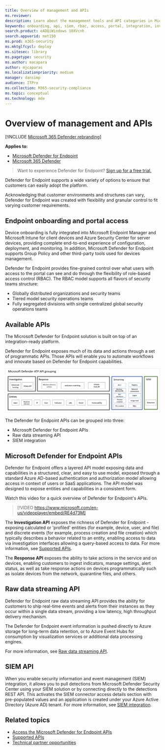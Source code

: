 ```yaml
---
title: Overview of management and APIs
ms.reviewer: 
description: Learn about the management tools and API categories in Microsoft Defender ATP
keywords: onboarding, api, siem, rbac, access, portal, integration, investigation, response, entities, entity, user context, application context, streaming
search.product: eADQiWindows 10XVcnh
search.appverid: met150
ms.prod: m365-security
ms.mktglfcycl: deploy
ms.sitesec: library
ms.pagetype: security
ms.author: macapara
author: mjcaparas
ms.localizationpriority: medium
manager: dansimp
audience: ITPro
ms.collection: M365-security-compliance
ms.topic: conceptual
ms.technology: mde
---
```


# Overview of management and APIs 

[!INCLUDE [Microsoft 365 Defender rebranding](../../includes/microsoft-defender.md)]

**Applies to:**
- [Microsoft Defender for Endpoint](https://go.microsoft.com/fwlink/p/?linkid=2154037)
- [Microsoft 365 Defender](https://go.microsoft.com/fwlink/?linkid=2118804)

> Want to experience Defender for Endpoint? [Sign up for a free trial.](https://www.microsoft.com/microsoft-365/windows/microsoft-defender-atp?ocid=docs-mgt-apis-abovefoldlink)


Defender for Endpoint supports a wide variety of options to ensure that customers can easily adopt the platform. 

Acknowledging that customer environments and structures can vary, Defender for Endpoint was created with flexibility and granular control to fit varying customer requirements. 

## Endpoint onboarding and portal access 

Device onboarding is fully integrated into Microsoft Endpoint Manager and Microsoft Intune for client devices and Azure Security Center for server devices, providing complete end-to-end experience of configuration, deployment, and monitoring. In addition, Microsoft Defender for Endpoint supports Group Policy and other third-party tools used for devices management.

Defender for Endpoint provides fine-grained control over what users with access to the portal can see and do through the flexibility of role-based access control (RBAC). The RBAC model supports all flavors of security teams structure:
- Globally distributed organizations and security teams
- Tiered model security operations teams
- Fully segregated divisions with single centralized global security operations teams 

## Available APIs
The Microsoft Defender for Endpoint solution is built on top of an integration-ready platform.

Defender for Endpoint exposes much of its data and actions through a set of programmatic APIs. Those APIs will enable you to automate workflows and innovate based on Defender for Endpoint capabilities.

![Image of available API and integration in Microsoft Defender for Endpoint](images/mdatp-apis.png)  

The Defender for Endpoint APIs can be grouped into three:
- Microsoft Defender for Endpoint APIs 
- Raw data streaming API
- SIEM integration

## Microsoft Defender for Endpoint APIs

Defender for Endpoint offers a layered API model exposing data and capabilities in a structured, clear, and easy to use model, exposed through a standard Azure  AD-based authentication and authorization model allowing access in context of users or SaaS applications. The API model was designed to expose entities and capabilities in a consistent form. 

Watch this video for a quick overview of Defender for Endpoint's APIs. 
>[!VIDEO https://www.microsoft.com/en-us/videoplayer/embed/RE4d73M]

The **Investigation API** exposes the richness of Defender for Endpoint - exposing calculated or 'profiled' entities (for example, device, user, and file) and discrete events (for example, process creation and file creation) which typically describes a behavior related to an entity, enabling access to data via investigation interfaces allowing a query-based access to data. For more information, see [Supported APIs](exposed-apis-list.md).

The **Response API** exposes the ability to take actions in the service and on devices, enabling customers to ingest indicators, manage settings, alert status, as well as take response actions on devices programmatically such as isolate devices from the network, quarantine files, and others. 

## Raw data streaming API 
Defender for Endpoint raw data streaming API provides the ability for customers to ship real-time events and alerts from their instances as they occur within a single data stream, providing a low latency, high throughput delivery mechanism.

The Defender for Endpoint event information is pushed directly to Azure storage for long-term data retention, or to Azure Event Hubs for consumption by visualization services or additional data processing engines. 

For more information, see [Raw data streaming API](raw-data-export.md).


## SIEM API
When you enable security information and event management (SIEM) integration, it allows you to pull detections from Microsoft Defender Security Center using your SIEM solution or by connecting directly to the detections REST API. This activates the SIEM connector access details section with pre-populated values and an application is created under your Azure Active Directory (Azure AD) tenant. For more information, see [SIEM integration](enable-siem-integration.md).

## Related topics
- [Access the Microsoft Defender for Endpoint APIs ](apis-intro.md)
- [Supported APIs](exposed-apis-list.md)
- [Technical partner opportunities](partner-integration.md)

